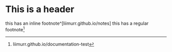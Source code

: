 # This is a header

this has an inline footnote^[liimurr.github.io/notes]
this has a regular footnote[^1]

[^1]: liimurr.github.io/documentation-test